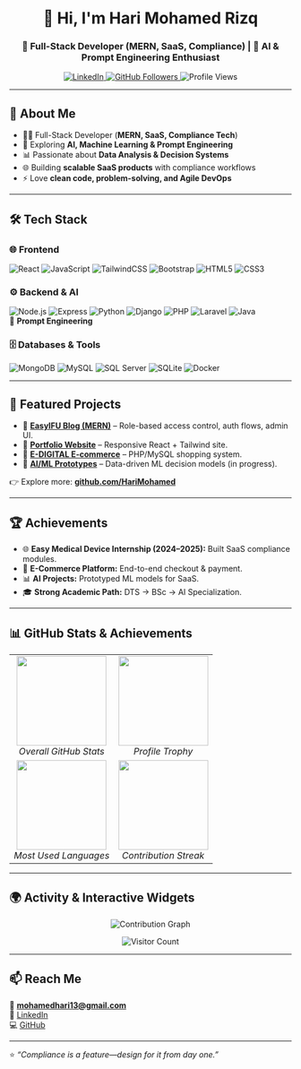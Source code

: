 <h1 align="center">👋 Hi, I'm Hari Mohamed Rizq</h1>
<h3 align="center">🚀 Full-Stack Developer (MERN, SaaS, Compliance) | 🤖 AI & Prompt Engineering Enthusiast</h3>

<p align="center">
  <a href="https://www.linkedin.com/in/mohamed-rizq-hari-4a6416249/">
    <img src="https://img.shields.io/badge/-LinkedIn-blue?style=flat-square&logo=linkedin" alt="LinkedIn"/>
  </a>
  <a href="https://github.com/HariMohamed">
    <img src="https://img.shields.io/github/followers/HariMohamed?label=Follow&style=social" alt="GitHub Followers"/>
  </a>
  <img src="https://komarev.com/ghpvc/?username=HariMohamed&style=flat-square&color=blue" alt="Profile Views"/>
</p>

---

## 🚀 About Me  
- 👨‍💻 Full-Stack Developer (**MERN, SaaS, Compliance Tech**)  
- 🤖 Exploring **AI, Machine Learning & Prompt Engineering**  
- 📊 Passionate about **Data Analysis & Decision Systems**  
- 🌐 Building **scalable SaaS products** with compliance workflows  
- ⚡ Love **clean code, problem-solving, and Agile DevOps**

---

## 🛠️ Tech Stack  

### 🌐 Frontend  
![React](https://img.shields.io/badge/React-61DAFB?style=for-the-badge&logo=react&logoColor=000) 
![JavaScript](https://img.shields.io/badge/JavaScript-F7DF1E?style=for-the-badge&logo=javascript&logoColor=000) 
![TailwindCSS](https://img.shields.io/badge/TailwindCSS-38B2AC?style=for-the-badge&logo=tailwind-css&logoColor=fff) 
![Bootstrap](https://img.shields.io/badge/Bootstrap-7952B3?style=for-the-badge&logo=bootstrap&logoColor=fff) 
![HTML5](https://img.shields.io/badge/HTML5-E34F26?style=for-the-badge&logo=html5&logoColor=fff) 
![CSS3](https://img.shields.io/badge/CSS3-1572B6?style=for-the-badge&logo=css3&logoColor=fff)  

### ⚙️ Backend & AI  
![Node.js](https://img.shields.io/badge/Node.js-43853D?style=for-the-badge&logo=node.js&logoColor=fff) 
![Express](https://img.shields.io/badge/Express-000?style=for-the-badge&logo=express&logoColor=fff) 
![Python](https://img.shields.io/badge/Python-3776AB?style=for-the-badge&logo=python&logoColor=fff) 
![Django](https://img.shields.io/badge/Django-092E20?style=for-the-badge&logo=django&logoColor=green) 
![PHP](https://img.shields.io/badge/PHP-777BB4?style=for-the-badge&logo=php&logoColor=fff) 
![Laravel](https://img.shields.io/badge/Laravel-FF2D20?style=for-the-badge&logo=laravel&logoColor=fff) 
![Java](https://img.shields.io/badge/Java-ED8B00?style=for-the-badge&logo=java&logoColor=fff)  
🧠 **Prompt Engineering**

### 🗄️ Databases & Tools  
![MongoDB](https://img.shields.io/badge/MongoDB-4EA94B?style=for-the-badge&logo=mongodb&logoColor=fff) 
![MySQL](https://img.shields.io/badge/MySQL-4479A1?style=for-the-badge&logo=mysql&logoColor=fff) 
![SQL Server](https://img.shields.io/badge/SQL%20Server-CC2927?style=for-the-badge&logo=microsoftsqlserver&logoColor=fff) 
![SQLite](https://img.shields.io/badge/SQLite-003B57?style=for-the-badge&logo=sqlite&logoColor=fff) 
![Docker](https://img.shields.io/badge/Docker-2496ED?style=for-the-badge&logo=docker&logoColor=fff)

---

## 📌 Featured Projects  
- 🔹 [**EasyIFU Blog (MERN)**](https://github.com/HariMohamed/Blog-System-interns) – Role-based access control, auth flows, admin UI.  
- 🔹 [**Portfolio Website**](https://v0-professional-portfolio-website-six-sable.vercel.app/) – Responsive React + Tailwind site.  
- 🔹 [**E-DIGITAL E-commerce**](https://github.com/HariMohamed/E-DIGITAL) – PHP/MySQL shopping system.  
- 🔹 [**AI/ML Prototypes**](#) – Data-driven ML decision models (in progress).  

👉 Explore more: [**github.com/HariMohamed**](https://github.com/HariMohamed)

---

## 🏆 Achievements  
- 🌐 **Easy Medical Device Internship (2024–2025):** Built SaaS compliance modules.  
- 🛒 **E-Commerce Platform:** End-to-end checkout & payment.  
- 📊 **AI Projects:** Prototyped ML models for SaaS.  
- 🎓 **Strong Academic Path:** DTS → BSc → AI Specialization.  

---

## 📊 GitHub Stats & Achievements  

<table align="center">
  <tr>
    <td align="center">
      <img src="https://github-readme-stats.vercel.app/api?username=HariMohamed&show_icons=true&theme=tokyonight" height="160"/>
      <br><em>Overall GitHub Stats</em>
    </td>
    <td align="center">
      <img src="https://github-profile-trophy.vercel.app/?username=HariMohamed&theme=tokyonight&row=2&column=3" height="160"/>
      <br><em>Profile Trophy</em>
    </td>
  </tr>
  <tr>
    <td align="center">
      <img src="https://github-readme-stats.vercel.app/api/top-langs/?username=HariMohamed&layout=compact&theme=tokyonight" height="160"/>
      <br><em>Most Used Languages</em>
    </td>
    <td align="center">
      <img src="https://github-readme-streak-stats.herokuapp.com?user=HariMohamed&theme=tokyonight" height="160"/>
      <br><em>Contribution Streak</em>
    </td>
  </tr>
</table>

---

## 🌍 Activity & Interactive Widgets  

<p align="center">
  <img src="https://github-contribution-graph.ez4o.com/?username=HariMohamed&theme=tokyo-night" alt="Contribution Graph" />
</p>

<p align="center">
  <img src="https://profile-counter.glitch.me/HariMohamed/count.svg" alt="Visitor Count" />
</p>

---

## 📫 Reach Me  
📧 **mohamedhari13@gmail.com**  
💼 [LinkedIn](https://www.linkedin.com/in/mohamed-rizq-hari-4a6416249/)  
💻 [GitHub](https://github.com/HariMohamed)  

---

⭐ *“Compliance is a feature—design for it from day one.”*  
